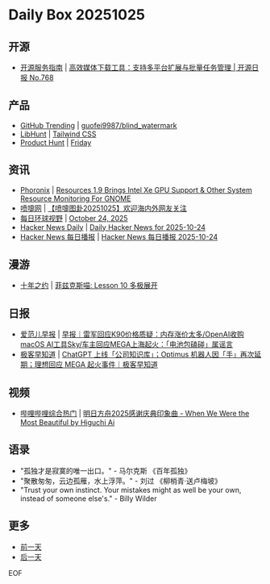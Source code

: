 # Daily Box 20251025

## 开源
- [开源服务指南](https://osguider.com/blog/) | [高效媒体下载工具：支持多平台扩展与批量任务管理 | 开源日报 No.768](https://osguider.com/blog/post/daily/daily-768/)

## 产品
- [GitHub Trending](https://github.com/trending?since=daily) | [guofei9987/blind_watermark](https://github.com/guofei9987/blind_watermark)
- [LibHunt](https://www.libhunt.com/) | [Tailwind CSS](https://www.libhunt.com/r/tailwindcss)
- [Product Hunt](https://www.producthunt.com) | [Friday](https://www.producthunt.com/products/friday-8)

## 资讯
- [Phoronix](https://www.phoronix.com/) | [Resources 1.9 Brings Intel Xe GPU Support & Other System Resource Monitoring For GNOME](https://www.phoronix.com/news/GNOME-Resources-1.9)
- [喷嚏网](http://www.dapenti.com/blog/blog.asp?subjectid=70&name=xilei) | [【喷嚏图卦20251025】欢迎海内外网友关注](http://www.dapenti.com/blog/more.asp?name=xilei&id=189048)
- [每日环球视野](https://idai.ly/) | [October 24, 2025](http://m.idai.ly/se/a193iG?1761264000)
- [Hacker News Daily](https://www.daemonology.net/hn-daily/) | [Daily Hacker News for 2025-10-24](https://www.daemonology.net/hn-daily/2025-10-24.html)
- [Hacker News 每日播报](https://hacker-news.agi.li/) | [Hacker News 每日播报 2025-10-24](https://hacker-news.agi.li/post/2025-10-24)

## 漫游
- [十年之约](https://www.foreverblog.cn/feeds.html) | [菲兹克斯喵: Lesson 10 多极展开](https://physnya.top/electrodynamics/lesson-10/)

## 日报
- [爱范儿早报](https://www.ifanr.com/category/ifanrnews) | [早报｜雷军回应K90价格质疑：内存涨价太多/OpenAI收购macOS AI工具Sky/车主回应MEGA上海起火：「电池包磕碰」属谣言](https://www.ifanr.com/1642192)
- [极客早知道](https://www.geekpark.net/column/74) | [ChatGPT 上线「公司知识库」；Optimus 机器人因「手」再次延期；理想回应 MEGA 起火事件｜极客早知道](https://www.geekpark.net/news/355544)

## 视频
- [哔哩哔哩综合热门](https://www.bilibili.com/v/popular/all/) | [明日方舟2025感谢庆典印象曲 - When We Were the Most Beautiful by Higuchi Ai](https://b23.tv/BV1FbsdzME6E)

## 语录
- "孤独才是寂寞的唯一出口。" - 马尔克斯 《百年孤独》
- "聚散匆匆，云边孤雁，水上浮萍。" - 刘过 《柳梢青·送卢梅坡》
- "Trust your own instinct. Your mistakes might as well be your own, instead of someone else's." - Billy Wilder

## 更多
- [前一天](daily-box-20251024.md)
- [后一天](daily-box-20251026.md)

EOF